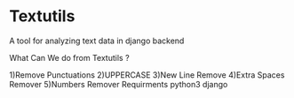 # Textutils
A tool for analyzing  text data in django backend

What Can We do from Textutils ?

1)Remove Punctuations
2)UPPERCASE
3)New Line Remove
4)Extra Spaces Remover
5)Numbers Remover
Requirments
python3
django
